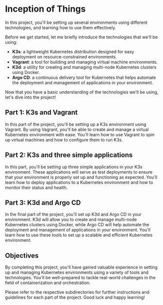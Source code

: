 # Inception of Things

In this project, you'll be setting up several environments using different technologies, and learning how to use them effectively.

Before we get started, let me briefly introduce the technologies that we'll be using:

- **K3s**: a lightweight Kubernetes distribution designed for easy deployment on resource-constrained environments.
- **Vagrant**: a tool for building and managing virtual machine environments.
- **K3d**: a utility for creating and managing multi-node Kubernetes clusters using Docker.
- **Argo CD**: a continuous delivery tool for Kubernetes that helps automate the deployment and management of applications in your environment.

Now that you have a basic understanding of the technologies we'll be using, let's dive into the project!

## Part 1: K3s and Vagrant

In this part of the project, you'll be setting up a K3s environment using Vagrant. By using Vagrant, you'll be able to create and manage a virtual Kubernetes environment with ease. You'll learn how to use Vagrant to spin up virtual machines and how to configure them to run K3s.

## Part 2: K3s and three simple applications

In this part, you'll be setting up three simple applications in your K3s environment. These applications will serve as test deployments to ensure that your environment is properly set up and functioning as expected. You'll learn how to deploy applications to a Kubernetes environment and how to monitor their status and health.

## Part 3: K3d and Argo CD

In the final part of the project, you'll set up K3d and Argo CD in your environment. K3d will allow you to create and manage multi-node Kubernetes clusters using Docker, while Argo CD will help automate the deployment and management of applications in your environment. You'll learn how to use these tools to set up
a scalable and efficient Kubernetes environment.

## Objectives

By completing this project, you'll have gained valuable experience in setting up and managing Kubernetes environments using a variety of tools and technologies. You'll be well-prepared to tackle real-world challenges in the field of containerization and orchestration.

Please refer to the respective subdirectories for further instructions and guidelines for each part of the project. Good luck and happy learning!